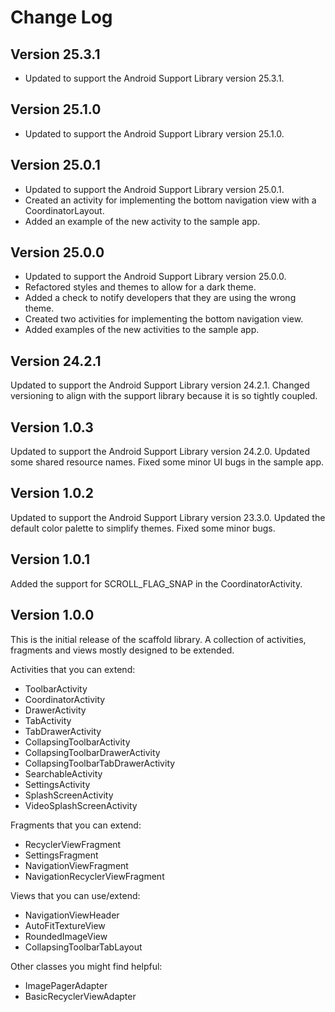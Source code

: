 Change Log
==========

Version 25.3.1
--------------
- Updated to support the Android Support Library version 25.3.1.

Version 25.1.0
--------------
- Updated to support the Android Support Library version 25.1.0.

Version 25.0.1
--------------
- Updated to support the Android Support Library version 25.0.1.
- Created an activity for implementing the bottom navigation view with a CoordinatorLayout.
- Added an example of the new activity to the sample app.

Version 25.0.0
--------------
- Updated to support the Android Support Library version 25.0.0.
- Refactored styles and themes to allow for a dark theme.
- Added a check to notify developers that they are using the wrong theme.
- Created two activities for implementing the bottom navigation view.
- Added examples of the new activities to the sample app.

Version 24.2.1
--------------
Updated to support the Android Support Library version 24.2.1.
Changed versioning to align with the support library because it is so tightly coupled.

Version 1.0.3
-------------
Updated to support the Android Support Library version 24.2.0.
Updated some shared resource names.
Fixed some minor UI bugs in the sample app.

Version 1.0.2
-------------
Updated to support the Android Support Library version 23.3.0.
Updated the default color palette to simplify themes.
Fixed some minor bugs.

Version 1.0.1
-------------
Added the support for SCROLL_FLAG_SNAP in the CoordinatorActivity.

Version 1.0.0
-------------
This is the initial release of the scaffold library. A collection of activities, fragments and views
mostly designed to be extended.

Activities that you can extend:
*  ToolbarActivity
*  CoordinatorActivity
*  DrawerActivity
*  TabActivity
*  TabDrawerActivity
*  CollapsingToolbarActivity
*  CollapsingToolbarDrawerActivity
*  CollapsingToolbarTabDrawerActivity
*  SearchableActivity
*  SettingsActivity
*  SplashScreenActivity
*  VideoSplashScreenActivity

Fragments that you can extend:
*  RecyclerViewFragment
*  SettingsFragment
*  NavigationViewFragment
*  NavigationRecyclerViewFragment

Views that you can use/extend:
*  NavigationViewHeader
*  AutoFitTextureView
*  RoundedImageView
*  CollapsingToolbarTabLayout

Other classes you might find helpful:
*  ImagePagerAdapter
*  BasicRecyclerViewAdapter

